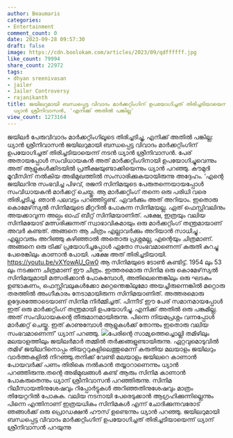 ```yaml
---
author: Beaumaris
categories:
- Entertainment
comment_count: 0
date: 2023-09-28 09:57:30
draft: false
image: https://cdn.boolokam.com/articles/2023/09/qdffffff.jpg
like_count: 79994
share_count: 22972
tags:
- dhyan sreenivasan
- jailer
- Jailer Controversy
- rajanikanth
title: ജയിലറുമായി ബന്ധപ്പെട്ട വിവാദം മാർക്കറ്റിംഗിന് ഉപയോഗിച്ചത് തിരിച്ചടിയായെന്ന്
  ധ്യാൻ ശ്രീനിവാസൻ, 'എനിക്ക് അതിൽ പങ്കില്ല'
view_count: 1273164
---
```


ജയിലർ പേരുവിവാദം മാർക്കറ്റിംഗിലൂടെ തിരിച്ചടിച്ചു, എനിക്ക് അതിൽ പങ്കില്ല: ധ്യാൻ ശ്രീനിവാസൻ ജയിലറുമായി ബന്ധപ്പെട്ട വിവാദം മാർക്കറ്റിംഗിന് ഉപയോഗിച്ചത് തിരിച്ചടിയായെന്ന് നടൻ ധ്യാൻ ശ്രീനിവാസൻ. പേര് അതായപ്പോൾ സംവിധായകൻ അത് മാർക്കറ്റിംഗിനായി ഉപയോഗിച്ചുവെന്നും അത് ആളുകൾക്കിടയിൽ പ്രതീക്ഷയുണ്ടാക്കിയെന്നും ധ്യാൻ പറഞ്ഞു. കൗമുദി മൂവീസിന് നൽകിയ അഭിമുഖത്തിൽ സംസാരിക്കുകയായിരുന്നു അദ്ദേഹം. ‘എന്റെ ജയിലറിനു സംഭവിച്ച പിഴവ്, രജനി സിനിമയുടെ പേരുതന്നെയായപ്പോൾ സംവിധായകൻ മാർക്കറ്റ് ചെയ്തു. ആ മാർക്കറ്റിംഗ് തന്നെ ഒരു പരിധി വരെ തിരിച്ചടിച്ചു. ഞാൻ പലവട്ടം പറഞ്ഞിട്ടുണ്ട്. ഏവർക്കും അത് അറിയാം. ഇതൊരു കൊമേഴ്‌സ്യൽ സിനിമയുടെ മീറ്ററിൽ പോകുന്ന സിനിമയല്ല. ഏത് ഫെസ്റ്റിവലിനും അയക്കാവുന്ന അല്പം ഓഫ് ബീറ്റ് സിനിമയാണിത്. പക്ഷേ, ഇത്രയും വലിയ സിനിമയോട് മത്സരിക്കുന്നത് സ്വാഭാവികമായും ഒരു മാർക്കറ്റിംഗ് തന്ത്രമായാണ് അവർ കണ്ടത്. അങ്ങനെ ആ ചിത്രം എല്ലാവർക്കും അറിയാൻ സാധിച്ചു . എല്ലാവരും അറിഞ്ഞു കഴിഞ്ഞാൽ അതൊരു പ്രശ്നമല്ല, എന്റെയും ചിത്രമാണ്. അങ്ങനെ ഒരു ട്രിക്ക് പ്രയോഗിച്ചപ്പോൾ ഏതോ സംഭവമാണെന്ന് കരുതി കുറച്ചു പേരെങ്കിലും കാണാൻ പോയി. പക്ഷേ അത് തിരിച്ചടിയായി. https://youtu.be/vXYowAU_Gw0 ആ സിനിമയുടെ ടോൺ കണ്ടിട്ട്. 1954 ലും 53 ലും നടക്കുന്ന ചിത്രമാണ് ഈ ചിത്രം. ഇത്തരമൊരു സിനിമ ഒരു കൊമേഴ്‌സ്യൽ സിനിമയുമായി മത്സരിക്കാൻ പോകുമ്പോൾ, അതിലെന്തെങ്കിലും ഒരു ഘടകം ഉണ്ടാകണം, ഫെസ്റ്റിവലുകൾക്കോ ​​മറ്റെന്തെങ്കിലുമോ അയച്ചിരുന്നെങ്കിൽ മറ്റൊരു തരത്തിൽ അംഗീകാരം നേടാമായിരുന്ന സിനിമയാണിത്. അത്തരമൊരു ഉദ്ദേശത്തോടെയാണ് സിനിമ നിർമ്മിച്ചത്. പിന്നീട് ഈ പേര് സമാനമായപ്പോൾ ഇത് ഒരു മാർക്കറ്റിംഗ് തന്ത്രമായി ഉപയോഗിച്ചു. എനിക്ക് അതിൽ ഒരു പങ്കുമില്ല. അത് സംവിധായകന്റെ തീരുമാനമായിരുന്നു. പിന്നെ നിയമപ്രശ്നം വന്നപ്പോൾ മാർക്കറ്റ് ചെയ്തു. ഇത് കാണുമ്പോൾ ആളുകൾക്ക് തോന്നും ഇതൊരു വലിയ സംഭവമാണെന്ന്’ ധ്യാന് പറഞ്ഞു. ![](https://cdn.boolokam.com/articles/2023/09/qdffffff.jpg)പേരിന്റെ സാമ്യത്തെച്ചൊല്ലി തമിഴിലും മലയാളത്തിലും ജയിലർമാർ തമ്മിൽ തർക്കങ്ങളുണ്ടായിരുന്നു. ഏറ്റവുമൊടുവിൽ തമിഴ് ജയിലറിനൊപ്പം തിയറ്ററുകളിലെത്തുമെന്ന് കരുതിയ മലയാളം ജയിലറും വാർത്തകളിൽ നിറഞ്ഞു.തനിക്ക് വേണ്ടി മലയാളം ജയിലറെ കാണാൻ പോയവർക്ക് പണം തിരികെ നൽകാൻ തയ്യാറാണെന്നും ധ്യാൻ പറഞ്ഞിരുന്നു.തന്റെ അഭിമുഖങ്ങൾ കണ്ട് ആരും സിനിമ കാണാൻ പോകരുതെന്നും ധ്യാന് ശ്രീനിവാസൻ പറഞ്ഞിരുന്നു. സിനിമ റിലീസായതിനുശേഷവും റിപ്പോർട്ടുകൾ അറിഞ്ഞതിനുശേഷവും മാത്രം തിയേറ്ററിൽ പോകുക. വലിയ നടനായി പേരെടുക്കാൻ ആഗ്രഹിക്കുന്നില്ലെന്നും പിന്നെ എന്തിനാണ് ഇത്രയധികം സിനിമകൾ എന്ന് ചോദിക്കുന്നവരോട് ഞങ്ങൾക്ക് ഒരു പ്രൊഡക്ഷൻ ഹൗസ് ഉണ്ടെന്നും ധ്യാൻ പറഞ്ഞു. ജയിലറുമായി ബന്ധപ്പെട്ട വിവാദം മാർക്കറ്റിംഗിന് ഉപയോഗിച്ചത് തിരിച്ചടിയായെന്ന് ധ്യാന് ശ്രീനിവാസൻ പറയുന്നു